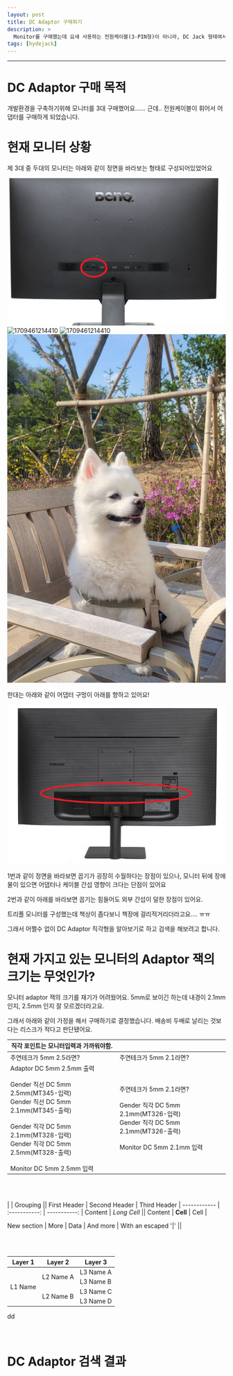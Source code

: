 ```yaml
---
layout: post
title: DC Adaptor 구매하기
description: >
  Monitor를 구매했는데 요새 사용하는 전원케이블(3-PIN형)이 아니라, DC Jack 형태여서 직각 변환 젠더가 필요한 상태라 구매하였음.
tags: [hydejack]
---
```

---

# DC Adaptor 구매 목적

개발환경을 구축하기위해 모니터를 3대 구매했어요...... 근데.. 전원케이블이 휘어서 어댑터를 구매하게 되었습니다.

# 현재 모니터 상황

제 3대 중 두대의 모니터는 아래와 같이 정면을 바라보는 형태로 구성되어있었어요

![1709461214410](/assets/img/1709461214410.png)
![1709461214410](/img/1709461214410.png)
![1709461214410](/1709461214410.png)
<img src="/assets/img/sidebar-bg.jpg">

한대는 아래와 같이 어댑터 구멍이 아래를 향하고 있어요!

![1709461453376](image/2024-03-02-DC_adaptor_선택방법/1709461453376.png)

1번과 같이 정면을 바라보면 꼽기가 굉장히 수월하다는 장점이 있으나, 모니터 뒤에 장애물이 있으면 어댑터나 케이블 간섭 영향이 크다는 단점이 있어요

2번과 같이 아래를 바라보면 꼽기는 힘들어도 외부 간섭이 덜한 장점이 있어요.

트리플 모니터를 구성했는데 책상이 좁다보니 책장에 걸리적거리더라고요.... ㅠㅠ

그래서 어쩔수 없이 DC Adaptor 직각형을 알아보기로 하고 검색을 해보려고 합니다.

# 현재 가지고 있는 모니터의 Adaptor 잭의 크기는 무엇인가?

모니터 adaptor 잭의 크기를 재기가 어려웠어요. 5mm로 보이긴 하는데 내경이 2.1mm 인지, 2.5mm 인지 잘 모르겠더라고요.

그래서 아래와 같이 가정을 해서 구매하기로 결정했습니다. 배송비 두배로 날리는 것보다는 리스크가 적다고 판단됐어요.

| 직각 포인트는 모니터입력과 가까워야함.||
| -------------------------------------------------------------------------------------------------------------------------------------------------------------------------------------------------------------------------------------------------- | ------------------------------------------------------------------------------------------------------------------------------------------------------ |
| 주연테크가 5mm 2.5라면?                                                                                                                                                                                                                            | 주연테크가 5mm 2.1라면?                                                                                                                                |
| Adaptor DC 5mm 2.5mm 출력<br /><br />Gender 직선 DC 5mm 2.5mm(MT345-입력)<br />Gender 직선 DC 5mm 2.1mm(MT345-출력)<br /><br />Gender 직각 DC 5mm 2.1mm(MT328-입력)<br />Gender 직각 DC 5mm 2.5mm(MT328-출력)<br /><br />Monitor DC 5mm 2.5mm 입력 | 주연테크가 5mm 2.1라면?<br /><br />Gender 직각 DC 5mm 2.1mm(MT326-입력)<br />Gender 직각 DC 5mm 2.1mm(MT326-출력)<br /><br />Monitor DC 5mm 2.1mm 입력 |

<br><br />

|             |          Grouping           ||
First Header  | Second Header | Third Header |
 ------------ | :-----------: | -----------: |
Content       |          *Long Cell*        ||
Content       |   **Cell**    |         Cell |

New section   |     More      |         Data |
And more      | With an escaped '\|'         ||  

<br><br />


<table>
    <thead>
        <tr>
            <th>Layer 1</th>
            <th>Layer 2</th>
            <th>Layer 3</th>
        </tr>
    </thead>
    <tbody>
        <tr>
            <td rowspan=4>L1 Name</td>
            <td rowspan=2>L2 Name A</td>
            <td>L3 Name A</td>
        </tr>
        <tr>
            <td>L3 Name B</td>
        </tr>
        <tr>
            <td rowspan=2>L2 Name B</td>
            <td>L3 Name C</td>
        </tr>
        <tr>
            <td>L3 Name D</td>
        </tr>
    </tbody>
</table>
dd<br />
<br />
<br />

# DC Adaptor 검색 결과
